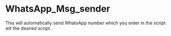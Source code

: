 # WhatsApp_Msg_sender
This will automatically send WhatsApp number which you enter in the script wit the desired script.
